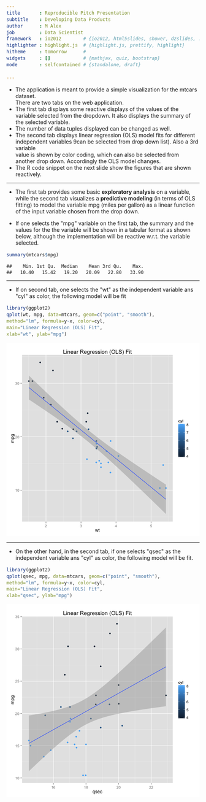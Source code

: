 ```yaml
---
title       : Reproducible Pitch Presentation
subtitle    : Developing Data Products
author      : M Alex
job         : Data Scientist
framework   : io2012        # {io2012, html5slides, shower, dzslides, ...}
highlighter : highlight.js  # {highlight.js, prettify, highlight}
hitheme     : tomorrow      # 
widgets     : []            # {mathjax, quiz, bootstrap}
mode        : selfcontained # {standalone, draft}

---
```


* The application is meant to provide a simple visualization for the mtcars dataset.     
  There are two tabs on the web application. 
* The first tab displays some reactive displays of the values of the variable selected from the dropdown. It also displays the summary of the selected variable.
* The number of data tuples displayed can be changed as well.
* The second tab displays linear regression (OLS) model fits for different independent variables 9can be selected from drop down list). Also a 3rd variable   
  value is shown by color coding, which can also be selected from another drop down. Accordingly the OLS model changes.
* The R code snippet on the next slide show the figures that are shown reactively.

--- 


* The first tab provides some basic **exploratory analysis** on a variable, while
  the second tab visualizes a **predictive modeling** (in terms of OLS fitting) to model the variable
  mpg (miles per gallon) as a linear function of the input variable chosen from the drop down.

* If one selects the "mpg" variable on the first tab, the summary and the values for the 
  the variable will be shown in a tabular format as shown below, although the implementation
  will be reactive w.r.t. the variable selected. 


```r
summary(mtcars$mpg)
```

```
##    Min. 1st Qu.  Median    Mean 3rd Qu.    Max. 
##   10.40   15.42   19.20   20.09   22.80   33.90
```

---

* If on second tab, one selects the "wt" as the independent variable ans "cyl" as color, the following model will be fit


```r
library(ggplot2)
qplot(wt, mpg, data=mtcars, geom=c("point", "smooth"), 
method="lm", formula=y~x, color=cyl, 
main="Linear Regression (OLS) Fit", 
xlab="wt", ylab="mpg")
```

![plot of chunk chunkLabel1](assets/fig/chunkLabel1-1.png) 

--- 

* On the other hand, in the second tab, if one selects "qsec" as the independent variable ans "cyl" as color, the following model will be fit.


```r
library(ggplot2)
qplot(qsec, mpg, data=mtcars, geom=c("point", "smooth"), 
method="lm", formula=y~x, color=cyl, 
main="Linear Regression (OLS) Fit", 
xlab="qsec", ylab="mpg")
```

![plot of chunk chunkLabel2](assets/fig/chunkLabel2-1.png) 


